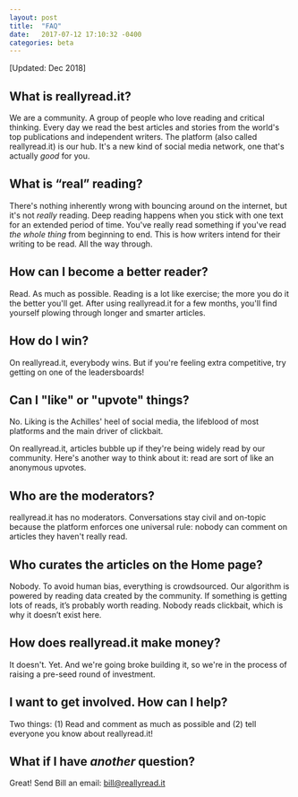 ```yaml
---
layout: post
title:  "FAQ"
date:   2017-07-12 17:10:32 -0400
categories: beta
---
```

[Updated: Dec 2018]

## **What is reallyread.it?**
We are a community. A group of people who love reading and critical thinking. Every day we read the best articles and stories from the world's top publications and independent writers. The platform (also called reallyread.it) is our hub. It's a new kind of social media network, one that's actually *good* for you.

## **What is “real” reading?** 
There's nothing inherently wrong with bouncing around on the internet, but it's not *really* reading. Deep reading happens when you stick with one text for an extended period of time. You've really read something if you've read *the whole thing* from beginning to end. This is how writers intend for their writing to be read. All the way through. 

## **How can I become a better reader?** 
Read. As much as possible. Reading is a lot like exercise; the more you do it the better you'll get. After using reallyread.it for a few months, you'll find yourself plowing through longer and smarter articles. 

## **How do I win?** 
On reallyread.it, everybody wins. But if you're feeling extra competitive, try getting on one of the leadersboards! 

## **Can I "like" or "upvote" things?**
No. Liking is the Achilles' heel of social media, the lifeblood of most platforms and the main driver of clickbait. 

On reallyread.it, articles bubble up if they're being widely read by our community. Here's another way to think about it: read are sort of like an anonymous upvotes.

## **Who are the moderators?**  
reallyread.it has no moderators. Conversations stay civil and on-topic because the platform enforces one universal rule: nobody can comment on articles they haven't really read. 

## **Who curates the articles on the Home page?**
Nobody. To avoid human bias, everything is crowdsourced. Our algorithm is powered by reading data created by the community. If something is getting lots of reads, it’s probably worth reading. Nobody reads clickbait, which is why it doesn’t exist here. 

## **How does reallyread.it make money?** 
It doesn't. Yet. And we're going broke building it, so we're in the process of raising a pre-seed round of investment. 

## **I want to get involved. How can I help?** 
Two things: (1) Read and comment as much as possible and (2) tell everyone you know about reallyread.it!

## **What if I have *another* question?**

Great! Send Bill an email: bill@reallyread.it 